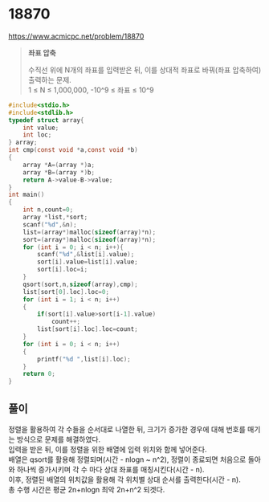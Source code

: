 # 18870
https://www.acmicpc.net/problem/18870
>**좌표 압축**
>
>수직선 위에 N개의 좌표를 입력받은 뒤, 이를 상대적 좌표로 바꿔(좌표 압축하여) 출력하는 문제.<br>
>1 ≤ N ≤ 1,000,000, -10^9 ≤ 좌표 ≤ 10^9<br>
```c
#include<stdio.h>
#include<stdlib.h>
typedef struct array{
    int value;
    int loc;
} array;
int cmp(const void *a,const void *b)
{
    array *A=(array *)a;
    array *B=(array *)b;
    return A->value-B->value;
}
int main()
{
    int n,count=0;
    array *list,*sort;
    scanf("%d",&n);
    list=(array*)malloc(sizeof(array)*n);
    sort=(array*)malloc(sizeof(array)*n);
    for (int i = 0; i < n; i++){
        scanf("%d",&list[i].value);
        sort[i].value=list[i].value;
        sort[i].loc=i;
    }
    qsort(sort,n,sizeof(array),cmp);
    list[sort[0].loc].loc=0;
    for (int i = 1; i < n; i++)
    {
        if(sort[i].value>sort[i-1].value)
            count++;
        list[sort[i].loc].loc=count;
    }
    for (int i = 0; i < n; i++)
    {
        printf("%d ",list[i].loc);
    }
    return 0;
}
```
## 풀이
정렬을 활용하여 각 수들을 순서대로 나열한 뒤, 크기가 증가한 경우에 대해 번호를 매기는 방식으로 문제를 해결하였다.<br>
입력을 받은 뒤, 이를 정렬을 위한 배열에 입력 위치와 함께 넣어준다.<br>
배열은 qsort를 활용해 정렬되며(시간 - nlogn ~ n^2), 정렬이 종료되면 처음으로 돌아와 하나씩 증가시키며 각 수 마다 상대 좌표를 매칭시킨다(시간 - n).<br>
이후, 정렬된 배열의 위치값을 활용해 각 위치별 상대 순서를 출력한다(시간 - n).<br>
총 수행 시간은 평균 2n+nlogn 최악 2n+n^2 되겟다.